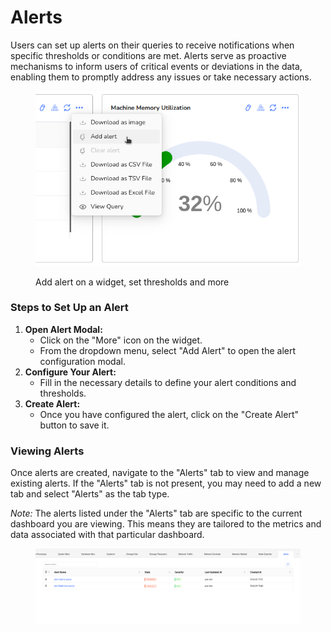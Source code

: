 # Alerts

Users can set up alerts on their queries to receive notifications when specific thresholds or conditions are met. Alerts serve as proactive mechanisms to inform users of critical events or deviations in the data, enabling them to promptly address any issues or take necessary actions.

<figure><img src="../../.gitbook/assets/image (185).png" alt=""><figcaption><p>Add alert on a widget, set thresholds and more</p></figcaption></figure>

### **Steps to Set Up an Alert**

1. **Open Alert Modal:**
   * Click on the "More" icon on the widget.
   * From the dropdown menu, select "Add Alert" to open the alert configuration modal.
2. **Configure Your Alert:**
   * Fill in the necessary details to define your alert conditions and thresholds.
3. **Create Alert:**
   * Once you have configured the alert, click on the "Create Alert" button to save it.

### **Viewing Alerts**

Once alerts are created, navigate to the "Alerts" tab to view and manage existing alerts. If the "Alerts" tab is not present, you may need to add a new tab and select "Alerts" as the tab type.

_Note:_ The alerts listed under the "Alerts" tab are specific to the current dashboard you are viewing. This means they are tailored to the metrics and data associated with that particular dashboard.

<figure><img src="../../.gitbook/assets/image (255).png" alt=""><figcaption></figcaption></figure>

